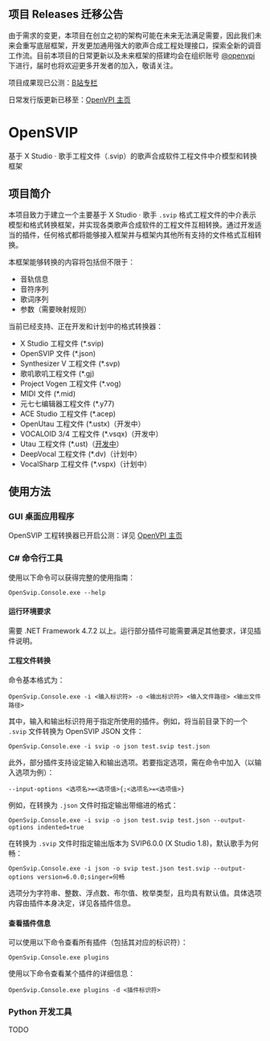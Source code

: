## 项目 Releases 迁移公告

由于需求的变更，本项目在创立之初的架构可能在未来无法满足需要，因此我们未来会重写底层框架，开发更加通用强大的歌声合成工程处理接口，探索全新的调音工作流。目前本项目的日常更新以及未来框架的搭建均会在组织账号 [@openvpi](https://github.com/openvpi) 下进行，届时也将欢迎更多开发者的加入，敬请关注。

项目成果现已公测：[B站专栏](https://www.bilibili.com/read/cv16468227)

日常发行版更新已移至：[OpenVPI 主页](https://openvpi.github.io/)

# OpenSVIP

基于 X Studio · 歌手工程文件（.svip）的歌声合成软件工程文件中介模型和转换框架



## 项目简介

本项目致力于建立一个主要基于 X Studio · 歌手 `.svip` 格式工程文件的中介表示模型和格式转换框架，并实现各类歌声合成软件的工程文件互相转换。通过开发适当的插件，任何格式都将能够接入框架并与框架内其他所有支持的文件格式互相转换。

本框架能够转换的内容将包括但不限于：

- 音轨信息
- 音符序列
- 歌词序列
- 参数（需要映射规则）

当前已经支持、正在开发和计划中的格式转换器：

- X Studio 工程文件 (*.svip)
- OpenSVIP 文件 (*.json)
- Synthesizer V 工程文件 (*.svp)
- 歌叽歌叽工程文件 (*.gj)
- Project Vogen 工程文件 (*.vog)
- MIDI 文件 (*.mid)
- 元七七编辑器工程文件 (*.y77)
- ACE Studio 工程文件 (*.acep)
- OpenUtau 工程文件 (*.ustx)（开发中）
- VOCALOID 3/4 工程文件 (*.vsqx)（开发中）
- Utau 工程文件 (*.ust)（[开发中](https://github.com/oxygen-dioxide/opensvip)）
- DeepVocal 工程文件 (*.dv)（计划中）
- VocalSharp 工程文件 (*.vspx)（计划中）

## 使用方法

### GUI 桌面应用程序

OpenSVIP 工程转换器已开启公测：详见 [OpenVPI 主页](https://openvpi.github.io/home/)

### C# 命令行工具

使用以下命令可以获得完整的使用指南：

```shell
OpenSvip.Console.exe --help
```

#### 运行环境要求

需要 .NET Framework 4.7.2 以上。运行部分插件可能需要满足其他要求，详见插件说明。

#### 工程文件转换

命令基本格式为：

```shell
OpenSvip.Console.exe -i <输入标识符> -o <输出标识符> <输入文件路径> <输出文件路径>
```

其中，输入和输出标识符用于指定所使用的插件。例如，将当前目录下的一个 `.svip` 文件转换为 OpenSVIP JSON 文件：

```shell
OpenSvip.Console.exe -i svip -o json test.svip test.json
```

此外，部分插件支持设定输入和输出选项。若要指定选项，需在命令中加入（以输入选项为例）：

```shell
--input-options <选项名>=<选项值>{;<选项名>=<选项值>}
```

例如，在转换为 `.json` 文件时指定输出带缩进的格式：

```shell
OpenSvip.Console.exe -i svip -o json test.svip test.json --output-options indented=true
```

在转换为 `.svip` 文件时指定输出版本为 SVIP6.0.0 (X Studio 1.8)，默认歌手为何畅：

```shell
OpenSvip.Console.exe -i json -o svip test.json test.svip --output-options version=6.0.0;singer=何畅
```

选项分为字符串、整数、浮点数、布尔值、枚举类型，且均具有默认值。具体选项内容由插件本身决定，详见各插件信息。

#### 查看插件信息

可以使用以下命令查看所有插件（包括其对应的标识符）：

```shell
OpenSvip.Console.exe plugins
```

使用以下命令查看某个插件的详细信息：

```shell
OpenSvip.Console.exe plugins -d <插件标识符>
```

### Python 开发工具

TODO
